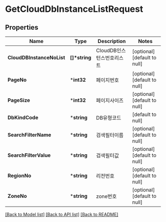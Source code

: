 # GetCloudDbInstanceListRequest

## Properties
Name | Type | Description | Notes
------------ | ------------- | ------------- | -------------
**CloudDBInstanceNoList** | **[]\*string** | CloudDB인스턴스번호리스트 | [optional] [default to null]
**PageNo** | ***int32** | 페이지번호 | [optional] [default to null]
**PageSize** | ***int32** | 페이지사이즈 | [optional] [default to null]
**DbKindCode** | ***string** | DB유형코드 | [default to null]
**SearchFilterName** | ***string** | 검색필터이름 | [optional] [default to null]
**SearchFilterValue** | ***string** | 검색필터값 | [optional] [default to null]
**RegionNo** | ***string** | 리전번호 | [optional] [default to null]
**ZoneNo** | ***string** | zone번호 | [optional] [default to null]

[[Back to Model list]](../README.md#documentation-for-models) [[Back to API list]](../README.md#documentation-for-api-endpoints) [[Back to README]](../README.md)


